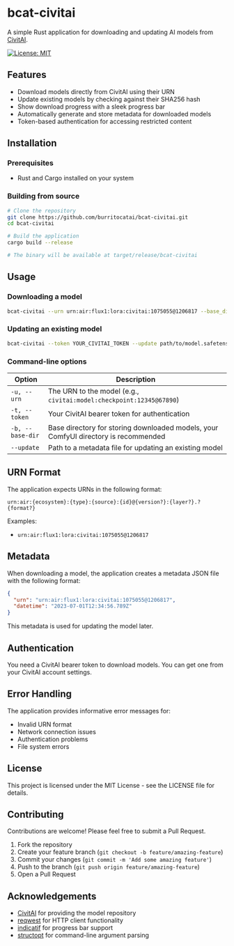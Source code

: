 # bcat-civitai

A simple Rust application for downloading and updating AI models from [CivitAI](https://civitai.com/).

[![License: MIT](https://img.shields.io/badge/License-MIT-yellow.svg)](https://opensource.org/licenses/MIT)

## Features

- Download models directly from CivitAI using their URN
- Update existing models by checking against their SHA256 hash
- Show download progress with a sleek progress bar
- Automatically generate and store metadata for downloaded models
- Token-based authentication for accessing restricted content

## Installation

### Prerequisites

- Rust and Cargo installed on your system

### Building from source

```bash
# Clone the repository
git clone https://github.com/burritocatai/bcat-civitai.git
cd bcat-civitai

# Build the application
cargo build --release

# The binary will be available at target/release/bcat-civitai
```

## Usage

### Downloading a model

```bash
bcat-civitai --urn urn:air:flux1:lora:civitai:1075055@1206817 --base_dir /comfyui/ComfyUI/models --token YOUR_CIVITAI_TOKEN
```

### Updating an existing model

```bash
bcat-civitai --token YOUR_CIVITAI_TOKEN --update path/to/model.safetensors.metadata.json
```

### Command-line options

| Option | Description |
|--------|-------------|
| `-u, --urn` | The URN to the model (e.g., `civitai:model:checkpoint:12345@67890`) |
| `-t, --token` | Your CivitAI bearer token for authentication |
| `-b, --base-dir` | Base directory for storing downloaded models, your ComfyUI directory is recommended |
| `--update` | Path to a metadata file for updating an existing model |

## URN Format

The application expects URNs in the following format:

```
urn:air:{ecosystem}:{type}:{source}:{id}@{version?}:{layer?}.?{format?}
```

Examples:
- `urn:air:flux1:lora:civitai:1075055@1206817`

## Metadata

When downloading a model, the application creates a metadata JSON file with the following format:

```json
{
  "urn": "urn:air:flux1:lora:civitai:1075055@1206817",
  "datetime": "2023-07-01T12:34:56.789Z"
}
```

This metadata is used for updating the model later.

## Authentication

You need a CivitAI bearer token to download models. You can get one from your CivitAI account settings.

## Error Handling

The application provides informative error messages for:
- Invalid URN format
- Network connection issues
- Authentication problems
- File system errors

## License

This project is licensed under the MIT License - see the LICENSE file for details.

## Contributing

Contributions are welcome! Please feel free to submit a Pull Request.

1. Fork the repository
2. Create your feature branch (`git checkout -b feature/amazing-feature`)
3. Commit your changes (`git commit -m 'Add some amazing feature'`)
4. Push to the branch (`git push origin feature/amazing-feature`)
5. Open a Pull Request

## Acknowledgements

- [CivitAI](https://civitai.com/) for providing the model repository
- [reqwest](https://crates.io/crates/reqwest) for HTTP client functionality
- [indicatif](https://crates.io/crates/indicatif) for progress bar support
- [structopt](https://crates.io/crates/structopt) for command-line argument parsing
